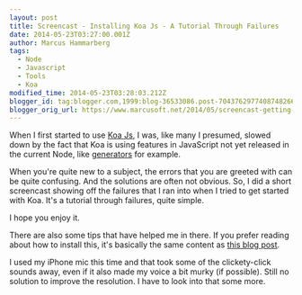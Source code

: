 ```yaml
---
layout: post
title: Screencast - Installing Koa Js - A Tutorial Through Failures
date: 2014-05-23T03:27:00.001Z
author: Marcus Hammarberg
tags:
  - Node
  - Javascript
  - Tools
  - Koa
modified_time: 2014-05-23T03:28:03.212Z
blogger_id: tag:blogger.com,1999:blog-36533086.post-7043762977408748266
blogger_orig_url: https://www.marcusoft.net/2014/05/screencast-getting-started-with-koa-js.html
---
```


When I first started to use [Koa Js](http://www.koajs.com/), I was, like many I presumed, slowed down by the fact that Koa is using features in JavaScript not yet released in the current Node, like [generators](https://www.marcusoft.net/2014/04/koaGenYield.html) for example.

When you're quite new to a subject, the errors that you are greeted with can be quite confusing. And the solutions are often not obvious. So, I did a short screencast showing off the failures that I ran into when I tried to get started with Koa. It's a tutorial through failures, quite simple.

I hope you enjoy it.

There are also some tips that have helped me in there. If you prefer reading about how to install this, it's basically the same content as [this blog post](https://www.marcusoft.net/2014/03/koaintro.html).

I used my iPhone mic this time and that took some of the clickety-click sounds away, even if it also made my voice a bit murky (if possible). Still no solution to improve the resolution. I have to look into that some more.
